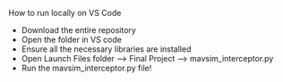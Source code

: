 How to run locally on VS Code 
- Download the entire repository
- Open the folder in VS code
- Ensure all the necessary libraries are installed
- Open Launch Files folder --> Final Project --> mavsim_interceptor.py
- Run the mavsim_interceptor.py file!
